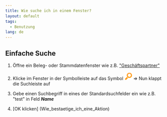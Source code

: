 ```yaml
---
title: Wie suche ich in einem Fenster?
layout: default
tags:
  - Benutzung
lang: de
---
```


## Einfache Suche

1. Öffne ein Beleg- oder Stammdatenfenster wie z.B. ["Geschäftspartner"](Wie_finde_und_öffne_ich_ein_Fenster)
1. Klicke im Fenster in der Symbolleiste auf das Symbol ![img](../images/icons/Find24.png)
 => Nun klappt die Suchleiste auf

1. Gebe einen Suchbegriff in eines der Standardsuchfelder ein wie z.B. "test" in Feld ***Name***
1. [OK klicken] (Wie_bestaetige_ich_eine_Aktion)